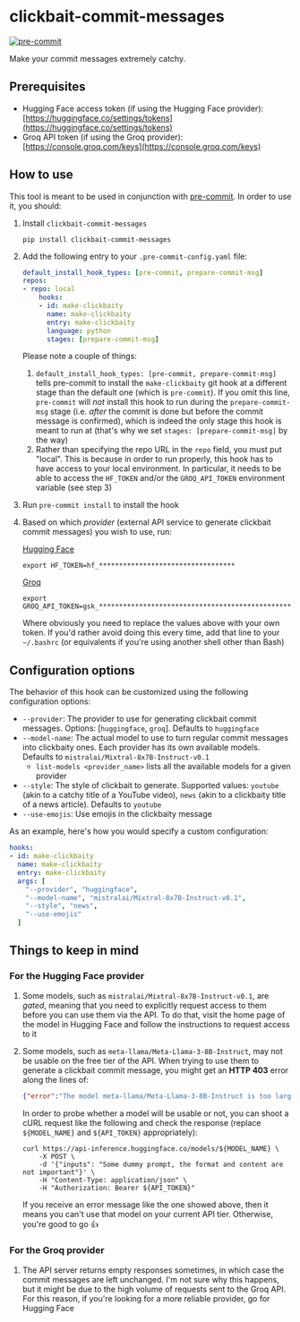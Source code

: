 # clickbait-commit-messages
[![pre-commit](https://img.shields.io/badge/pre--commit-enabled-brightgreen?logo=pre-commit)](https://github.com/pre-commit/pre-commit)

Make your commit messages extremely catchy.

## Prerequisites
- Hugging Face access token (if using the Hugging Face provider): [https://huggingface.co/settings/tokens](https://huggingface.co/settings/tokens)
- Groq API token (if using the Groq provider): [https://console.groq.com/keys](https://console.groq.com/keys)

## How to use
This tool is meant to be used in conjunction with [pre-commit](https://pre-commit.com/). In order to use it, you should:
1. Install `clickbait-commit-messages`
    ```
    pip install clickbait-commit-messages
    ```
2. Add the following entry to your `.pre-commit-config.yaml` file:
    ```yaml
    default_install_hook_types: [pre-commit, prepare-commit-msg]
    repos:
    - repo: local
        hooks:
        - id: make-clickbaity
          name: make-clickbaity
          entry: make-clickbaity
          language: python
          stages: [prepare-commit-msg]
    ```
    Please note a couple of things:
    1. `default_install_hook_types: [pre-commit, prepare-commit-msg]` tells pre-commit to install the `make-clickbaity` git hook at a different stage than the default one (which is `pre-commit`). If you omit this line, `pre-commit` will _not_ install this hook to run during the `prepare-commit-msg` stage (i.e. _after_ the commit is done but before the commit message is confirmed), which is indeed the only stage this hook is meant to run at (that's why we set `stages: [prepare-commit-msg]` by the way)
    2. Rather than specifying the repo URL in the `repo` field, you must put "local". This is because in order to run properly, this hook has to have access to your local environment. In particular, it needs to be able to access the `HF_TOKEN` and/or the `GROQ_API_TOKEN` environment variable (see step 3)
3. Run `pre-commit install` to install the hook
4. Based on which _provider_ (external API service to generate clickbait commit messages) you wish to use, run:

   [Hugging Face](https://huggingface.co/docs/api-inference/index)

    ```
    export HF_TOKEN=hf_**********************************
    ```
   [Groq](https://groq.com/)

    ```
    export GROQ_API_TOKEN=gsk_****************************************************
    ```
    Where obviously you need to replace the values above with your own token. If you'd rather avoid doing this every time, add that line to your `~/.bashrc` (or equivalents if you're using another shell other than Bash)

## Configuration options
The behavior of this hook can be customized using the following configuration options:
- `--provider`: The provider to use for generating clickbait commit messages. Options: [`huggingface`, `groq`]. Defaults to `huggingface`
- `--model-name`: The actual model to use to turn regular commit messages into clickbaity ones. Each provider has its own available models. Defaults to `mistralai/Mixtral-8x7B-Instruct-v0.1`
  - `list-models <provider_name>` lists all the available models for a given provider
- `--style`: The style of clickbait to generate. Supported values: `youtube` (akin to a catchy title of a YouTube video), `news` (akin to a clickbaity title of a news article). Defaults to `youtube`
- `--use-emojis`: Use emojis in the clickbaity message

As an example, here's how you would specify a custom configuration:
```yaml
hooks:
- id: make-clickbaity
  name: make-clickbaity
  entry: make-clickbaity
  args: [
    "--provider", "huggingface",
    "--model-name", "mistralai/Mixtral-8x7B-Instruct-v0.1",
    "--style", "news",
    "--use-emojis"
  ]
```

## Things to keep in mind
### For the Hugging Face provider
1. Some models, such as `mistralai/Mixtral-8x7B-Instruct-v0.1`, are _gated_, meaning that you need to explicitly request access to them before you can use them via the API. To do that, visit the home page of the model in Hugging Face and follow the instructions to request access to it

2. Some models, such as `meta-llama/Meta-Llama-3-8B-Instruct`, may not be usable on the free tier of the API. When trying to use them to generate a clickbait commit message, you might get an **HTTP 403** error along the lines of:
    ```json
    {"error":"The model meta-llama/Meta-Llama-3-8B-Instruct is too large to be loaded automatically (16GB > 10GB). Please use Spaces (https://huggingface.co/spaces) or Inference Endpoints (https://huggingface.co/inference-endpoints)."}
    ```
    In order to probe whether a model will be usable or not, you can shoot a cURL request like the following and check the response (replace `${MODEL_NAME}` and `${API_TOKEN}` appropriately):
    ```curl
    curl https://api-inference.huggingface.co/models/${MODEL_NAME} \
        -X POST \
        -d '{"inputs": "Some dummy prompt, the format and content are not important"}' \
        -H "Content-Type: application/json" \
        -H "Authorization: Bearer ${API_TOKEN}"
    ```
    If you receive an error message like the one showed above, then it means you can't use that model on your current API tier. Otherwise, you're good to go 👍

### For the Groq provider
1. The API server returns empty responses sometimes, in which case the commit messages are left unchanged. I'm not sure why this happens, but it might be due to the high volume of requests sent to the Groq API. For this reason, if you're looking for a more reliable provider, go for Hugging Face
